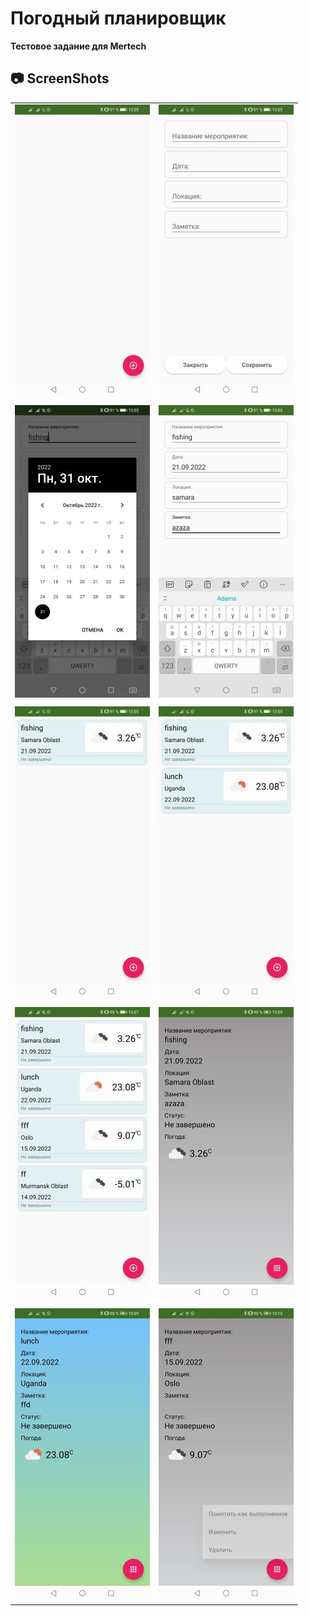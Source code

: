 
# Погодный планировщик 

**Тестовое задание для Mertech**


## 📷 ScreenShots

|||
| :------------ | :------------ |
|![Screen1](image/Screenshot_1.jpg)|![Screen2](image/Screenshot_2.jpg)|
|||
|![Screen3](image/Screenshot_3.jpg)|![Screen4](image/Screenshot_4.jpg)|
|||
|![Screen5](image/Screenshot_5.jpg)|![Screen6](image/Screenshot_6.jpg)|
|||
|![Screen7](image/Screenshot_7.jpg)|![Screen8](image/Screenshot_8.jpg)|
|||
|![Screen9](image/Screenshot_9.jpg)|![Screen10](image/Screenshot_10.jpg)|



